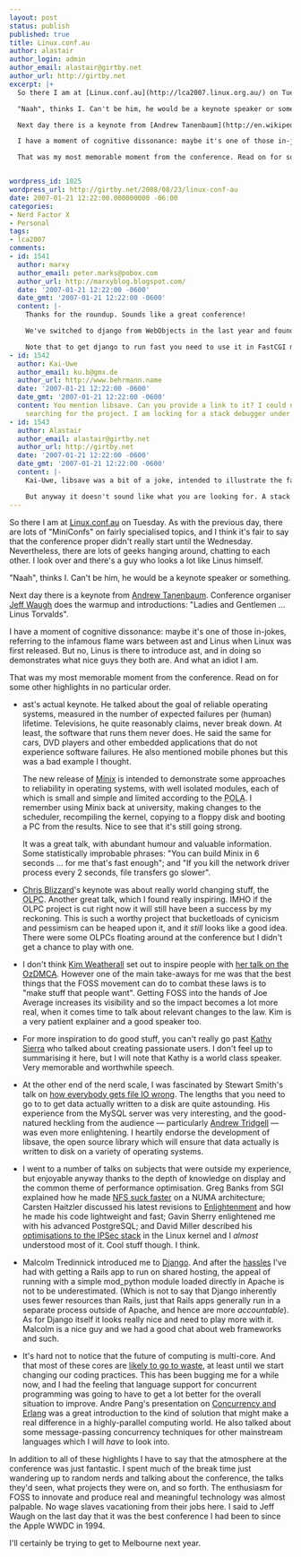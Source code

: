 ```yaml
---
layout: post
status: publish
published: true
title: Linux.conf.au
author: alastair
author_login: admin
author_email: alastair@girtby.net
author_url: http://girtby.net
excerpt: |+
  So there I am at [Linux.conf.au](http://lca2007.linux.org.au/) on Tuesday. As with the previous day, there are lots of "MiniConfs" on fairly specialised topics, and I think it's fair to say that the conference proper didn't really start until the Wednesday. Nevertheless, there are lots of geeks hanging around, chatting to each other. I look over and there's a guy who looks a lot like Linus himself.

  "Naah", thinks I. Can't be him, he would be a keynote speaker or something.

  Next day there is a keynote from [Andrew Tanenbaum](http://en.wikipedia.org/wiki/Andrew_S._Tanenbaum). Conference organiser [Jeff Waugh](http://en.wikipedia.org/wiki/Jeff_Waugh) does the warmup and introductions: "Ladies and Gentlemen ... Linus Torvalds".

  I have a moment of cognitive dissonance: maybe it's one of those in-jokes, referring to the infamous flame wars between ast and Linus when Linux was first released. But no, Linus is there to introduce ast, and in doing so demonstrates what nice guys they both are. And what an idiot I am.

  That was my most memorable moment from the conference. Read on for some other highlights in no particular order.


wordpress_id: 1025
wordpress_url: http://girtby.net/2008/08/23/linux-conf-au
date: 2007-01-21 12:22:00.000000000 -06:00
categories:
- Nerd Factor X
- Personal
tags:
- lca2007
comments:
- id: 1541
  author: marxy
  author_email: peter.marks@pobox.com
  author_url: http://marxyblog.blogspot.com/
  date: '2007-01-21 12:22:00 -0600'
  date_gmt: '2007-01-21 12:22:00 -0600'
  content: |-
    Thanks for the roundup. Sounds like a great conference!

    We've switched to django from WebObjects in the last year and found it really great. Ruby on Rails has been a great motivator for other frameworks and that's a good thing.

    Note that to get django to run fast you need to use it in FastCGI mode. We use it with lighttpd, which works nicely.
- id: 1542
  author: Kai-Uwe
  author_email: ku.b@gmx.de
  author_url: http://www.behrmann.name
  date: '2007-01-21 12:22:00 -0600'
  date_gmt: '2007-01-21 12:22:00 -0600'
  content: You mention libsave. Can you provide a link to it? I could not find by
    searching for the project. I am locking for a stack debugger under linux.
- id: 1543
  author: Alastair
  author_email: alastair@girtby.net
  author_url: http://girtby.net
  date: '2007-01-21 12:22:00 -0600'
  date_gmt: '2007-01-21 12:22:00 -0600'
  content: |-
    Kai-Uwe, libsave was a bit of a joke, intended to illustrate the fact that doing data persistence correctly, across many different types of *nix is a surprisingly difficult proposition. Of course not everyone needs to make the same consistency guarantees as MySQL does, so in practice it isn't such a problem.

    But anyway it doesn't sound like what you are looking for. A stack debugger under linux? Not sure how this is different from a normal debugger, in which case gdb is your new friend.
---
```

So there I am at [Linux.conf.au](http://lca2007.linux.org.au/) on Tuesday. As with the previous day, there are lots of "MiniConfs" on fairly specialised topics, and I think it's fair to say that the conference proper didn't really start until the Wednesday. Nevertheless, there are lots of geeks hanging around, chatting to each other. I look over and there's a guy who looks a lot like Linus himself.

"Naah", thinks I. Can't be him, he would be a keynote speaker or something.

Next day there is a keynote from [Andrew Tanenbaum](http://en.wikipedia.org/wiki/Andrew_S._Tanenbaum). Conference organiser [Jeff Waugh](http://en.wikipedia.org/wiki/Jeff_Waugh) does the warmup and introductions: "Ladies and Gentlemen ... Linus Torvalds".

I have a moment of cognitive dissonance: maybe it's one of those in-jokes, referring to the infamous flame wars between ast and Linus when Linux was first released. But no, Linus is there to introduce ast, and in doing so demonstrates what nice guys they both are. And what an idiot I am.

That was my most memorable moment from the conference. Read on for some other highlights in no particular order.


<a id="more"></a><a id="more-1025"></a>

 * ast's actual keynote. He talked about the goal of reliable operating systems, measured in the number of expected failures per (human) lifetime. Televisions, he quite reasonably claims, never break down. At least, the software that runs them never does. He said the same for cars, DVD players and other embedded applications that do not experience software failures. He also mentioned mobile phones but this was a bad example I thought.

   The new release of [Minix](http://www.minix3.org/) is intended to demonstrate some approaches to reliability in operating systems, with well isolated modules, each of which is small and simple and limited according to the <acronym title="Principle Of Least Authority">POLA</acronym>. I remember using Minix back at university, making changes to the scheduler, recompiling the kernel, copying to a floppy disk and booting a PC from the results. Nice to see that it's still going strong.

   It was a great talk, with abundant humour and valuable information. Some statistically improbable phrases: "You can build Minix in 6 seconds ... for me that's fast enough"; and "If you kill the network driver process every 2 seconds, file transfers go slower".

 * [Chris Blizzard](http://en.wikipedia.org/wiki/Christopher_Blizzard)'s keynote was about really world changing stuff, the <acronym title="One Laptop Per Child">OLPC</acronym>. Another great talk, which I found really inspiring. IMHO if the OLPC project is cut right now it will still have been a success by my reckoning. This is such a worthy project that bucketloads of cynicism and pessimism can be heaped upon it, and it *still* looks like a good idea. There were some OLPCs floating around at the conference but I didn't get a chance to play with one.

 * I don't think [Kim Weatherall](http://www.lawfont.com/) set out to inspire people with [her talk on the OzDMCA](http://lca2007.linux.org.au/talk/176). However one of the main take-aways for me was that the best things that the FOSS movement can do to combat these laws is to "make stuff that people want". Getting FOSS into the hands of Joe Average increases its visibility and so the impact becomes a lot more real, when it comes time to talk about relevant changes to the law. Kim is a very patient explainer and a good speaker too.

 * For more inspiration to do good stuff, you can't really go past [Kathy Sierra](http://en.wikipedia.org/wiki/Kathy_Sierra) who talked about creating passionate users. I don't feel up to summarising it here, but I will note that Kathy is a world class speaker. Very memorable and worthwhile speech.

 * At the other end of the nerd scale, I was fascinated by Stewart Smith's talk on [how everybody gets file IO wrong](http://lca2007.linux.org.au/talk/278). The lengths that you need to go to to get data actually written to a disk are quite astounding. His experience from the MySQL server was very interesting, and the good-natured heckling from the audience &mdash; particularly [Andrew Tridgell](http://samba.org/~tridge/) &mdash; was even more enlightening. I heartily endorse the development of libsave, the open source library which will ensure that data actually is written to disk on a variety of operating systems.

 * I went to a number of talks on subjects that were outside my experience, but enjoyable anyway thanks to the depth of knowledge on display and the common theme of performance optimisation. Greg Banks from SGI explained how he made [NFS suck faster](http://lca2007.linux.org.au/talk/41) on a NUMA architecture; Carsten Haitzler discussed his latest revisions to [Enlightenment][] and how he made his code lightweight and fast; Gavin Sherry enlightened me with his advanced PostgreSQL; and David Miller described his [optimisations to the IPSec stack](http://lca2007.linux.org.au/talk/94) in the Linux kernel and I *almost* understood most of it. Cool stuff though. I think.

 * Malcolm Tredinnick introduced me to [Django](http://lca2007.linux.org.au/talk/246). And after the [hassles](/articles/2006/12/18/saying-goodbye-to-typo) I've had with getting a Rails app to run on shared hosting, the appeal of running with a simple mod_python module loaded directly in Apache is not to be underestimated. (Which is not to say that Django inherently uses fewer resources than Rails, just that Rails apps generally run in a separate process outside of Apache, and hence are more *accountable*). As for Django itself it looks really nice and need to play more with it. Malcolm is a nice guy and we had a good chat about web frameworks and such.

 * It's hard not to notice that the future of computing is multi-core. And that most of these cores are [likely to go to waste](http://www.codinghorror.com/blog/archives/000655.html), at least until we start changing our coding practices. This has been bugging me for a while now, and I had the feeling that language support for concurrent programming was going to have to get a lot better for the overall situation to improve. Andre Pang's presentation on [Concurrency and Erlang](http://www.algorithm.com.au/talks/concurrency-erlang/) was a great introduction to the kind of solution that might make a real difference in a highly-parallel computing world. He also talked about some message-passing concurrency techniques for other mainstream languages which I will *have* to look into.

In addition to all of these highlights I have to say that the atmosphere at the conference was just fantastic. I spent much of the break time just wandering up to random nerds and talking about the conference, the talks they'd seen, what projects they were on, and so forth. The enthusiasm for FOSS to innovate and produce real and meaningful technology was almost palpable. No wage slaves vacationing from their jobs here. I said to Jeff Waugh on the last day that it was the best conference I had been to since the Apple WWDC in 1994.

I'll certainly be trying to get to Melbourne next year.

[Enlightenment]: http://en.wikipedia.org/wiki/Enlightenment_(window_manager)
